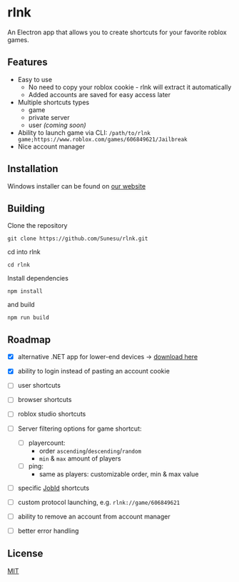 # rlnk
An Electron app that allows you to create shortcuts for your favorite roblox games.

## Features
- Easy to use
    - No need to copy your roblox cookie - rlnk will extract it automatically
    - Added accounts are saved for easy access later
- Multiple shortcuts types
    - game
    - private server
    - user *(coming soon)*
- Ability to launch game via CLI: `/path/to/rlnk game;https://www.roblox.com/games/606849621/Jailbreak`
- Nice account manager

## Installation
Windows installer can be found on [our website](https://rlnk.app)

## Building

Clone the repository

```
git clone https://github.com/Sunesu/rlnk.git
```

cd into rlnk

```
cd rlnk
```

Install dependencies

```
npm install
```

and build

```
npm run build
```

## Roadmap
- [x] alternative .NET app for lower-end devices -> [download here](https://rlnk.app/lite)
- [x] ability to login instead of pasting an account cookie
- [ ] user shortcuts
- [ ] browser shortcuts
- [ ] roblox studio shortcuts
- [ ] Server filtering options for game shortcut:
    - [ ] playercount:
        - order `ascending`/`descending`/`random`
        - `min` & `max` amount of players
    - [ ] ping:
        - same as players: customizable order, min & max value
- [ ] specific [JobId](https://create.roblox.com/docs/reference/engine/classes/DataModel#JobId) shortcuts
- [ ] custom protocol launching, e.g. `rlnk://game/606849621`
- [ ] ability to remove an account from account manager
- [ ] better error handling


## License

[MIT](LICENSE)
